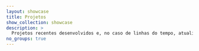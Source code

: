 ```yaml
---
layout: showcase
title: Projetos
show_collection: showcase
description: >
  Projetos recentes desenvolvidos e, no caso de linhas do tempo, atualizados de acordo com os eventos.
no_groups: true
---
```

